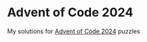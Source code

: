# Advent of Code 2024

My solutions for [Advent of Code 2024](https://adventofcode.com/2024/) puzzles
